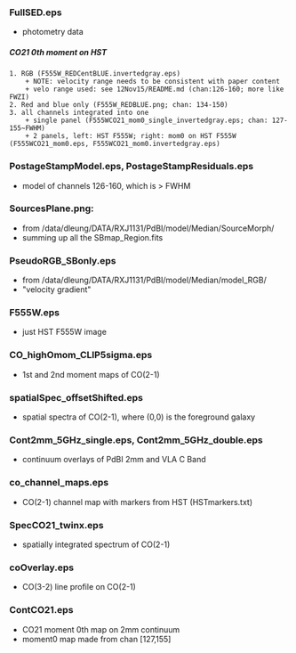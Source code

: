 ### FullSED.eps
- photometry data

##### CO21 0th moment on HST
    1. RGB (F555W_REDCentBLUE.invertedgray.eps)
        + NOTE: velocity range needs to be consistent with paper content
        + velo range used: see 12Nov15/README.md (chan:126-160; more like FWZI)
    2. Red and blue only (F555W_REDBLUE.png; chan: 134-150)
    3. all channels integrated into one
        + single panel (F555WCO21_mom0_single_invertedgray.eps; chan: 127-155~FWHM)
        + 2 panels, left: HST F555W; right: mom0 on HST F555W (F555WCO21_mom0.eps, F555WCO21_mom0.invertedgray.eps)

### PostageStampModel.eps, PostageStampResiduals.eps
- model of channels 126-160, which is > FWHM

### SourcesPlane.png:
- from /data/dleung/DATA/RXJ1131/PdBI/model/Median/SourceMorph/
- summing up all the SBmap_Region.fits

### PseudoRGB_SBonly.eps
- from /data/dleung/DATA/RXJ1131/PdBI/model/Median/model_RGB/
- "velocity gradient"

### F555W.eps
- just HST F555W image

### CO_highOmom_CLIP5sigma.eps
- 1st and 2nd moment maps of CO(2-1)

### spatialSpec_offsetShifted.eps
- spatial spectra of CO(2-1), where (0,0) is the foreground galaxy

### Cont2mm_5GHz_single.eps, Cont2mm_5GHz_double.eps
- continuum overlays of PdBI 2mm and VLA C Band

### co\_channel_maps.eps
- CO(2-1) channel map with markers from HST (HSTmarkers.txt)

### SpecCO21_twinx.eps
- spatially integrated spectrum of CO(2-1)

### coOverlay.eps
- CO(3-2) line profile on CO(2-1)

### ContCO21.eps
- CO21 moment 0th map on 2mm continuum
- moment0 map made from chan [127,155]    
